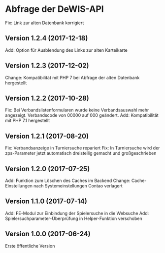 # Abfrage der DeWIS-API

Fix: Link zur alten Datenbank korrigiert

## Version 1.2.4 (2017-12-18)

Add: Option für Ausblendung des Links zur alten Karteikarte

## Version 1.2.3 (2017-12-02)

Change: Kompatibilität mit PHP 7 bei Abfrage der alten Datenbank hergestellt

## Version 1.2.2 (2017-10-28)

Fix: Bei Verbandslistenformularen wurde keine Verbandsauswahl mehr angezeigt. Verbandscode von 00000 auf 000 geändert.
Add: Kompatibilität mit PHP 7.1 hergestellt

## Version 1.2.1 (2017-08-20)

Fix: Verbandsanzeige in Turniersuche repariert
Fix: In Turniersuche wird der zps-Parameter jetzt automatisch dreistellig gemacht und großgeschrieben

## Version 1.2.0 (2017-07-25)

Add: Funktion zum Löschen des Caches im Backend
Change: Cache-Einstellungen nach Systemeinstellungen Contao verlagert

## Version 1.1.0 (2017-07-14)

Add: FE-Modul zur Einbindung der Spielersuche in die Websuche
Add: Spielersuchparameter-Überprüfung in Helper-Funktion verschoben

## Version 1.0.0 (2017-06-24)

Erste öffentliche Version
